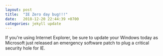 ```yaml
---
layout: post
title:  "IE Zero day bug!!!"
date:   2018-12-20 22:44:39 +0700
categories: jekyll update
---
```

If you're using Internet Explorer, be sure to update your Windows today as Microsoft just released an emergency software patch to plug a critical security hole for IE.
